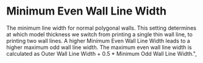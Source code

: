 Minimum Even Wall Line Width
====

The minimum line width for normal polygonal walls. This setting determines at which model thickness we switch from printing a single thin wall line, to printing two wall lines. A higher Minimum Even Wall Line Width leads to a higher maximum odd wall line width. The maximum even wall line width is calculated as Outer Wall Line Width + 0.5 * Minimum Odd Wall Line Width.",
 